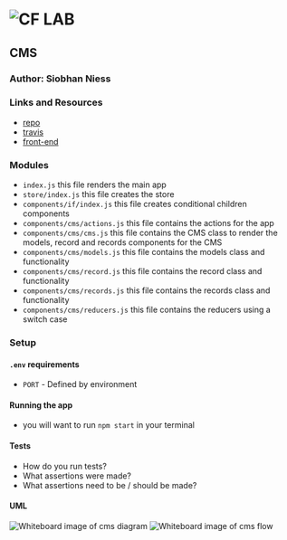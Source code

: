 ![CF](http://i.imgur.com/7v5ASc8.png) LAB
=================================================

## CMS

### Author: Siobhan Niess

### Links and Resources
* [repo](https://github.com/niesssiobhan/35-project-cms)
* [travis](http://xyz.com)
* [front-end](http://xyz.com)

### Modules
- `index.js` this file renders the main app
- `store/index.js` this file creates the store 
- `components/if/index.js` this file creates conditional children components
- `components/cms/actions.js` this file contains the actions for the app
- `components/cms/cms.js` this file contains the CMS class to render the models, record and records components for the CMS
- `components/cms/models.js` this file contains the models class and functionality 
- `components/cms/record.js` this file contains the record class and functionality
- `components/cms/records.js` this file contains the records class and functionality
- `components/cms/reducers.js` this file contains the reducers using a switch case 

### Setup
#### `.env` requirements
* `PORT` - Defined by environment

#### Running the app
- you will want to run `npm start` in your terminal

#### Tests
* How do you run tests?
* What assertions were made?
* What assertions need to be / should be made?

#### UML
![Whiteboard image of cms diagram]()
![Whiteboard image of cms flow]()